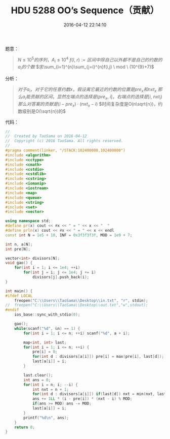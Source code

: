 ﻿---
title: HDU 5288 OO’s Sequence（贡献）
categories:
  - 数学
  - 贡献
  - 
tags:
  - 贡献
  - 
date: 2016-04-12 22:14:10
toc: 
---
题意：
>$N\le 10^5的序列，A_i\le 10^4$
$f(l,\ r):=区间中除自己以外都不是自己的约数的a_i的个数$
$求\sum_{i=1}^{n}\sum_{j=i}^{n}f(i,j) \ mod \ (10^{9}+7)$

<!-- more -->

分析：
>$对于a_i，对于它的任意约数x，假设离它最近的约数的位置是pre_{x}和nxt_x$
$那么a_i能贡献的区间，显然左端点的选择是(pre_x,\ i]，右端点的选择是[i,\ nxt_i)$
$那么对答案的贡献是(i-pre_x)\cdot(nxt_x-i)$
$时间复杂度是O(n\sqrt{n})，约数级别是O(\sqrt{n})的$

代码：
```cpp
//
//  Created by TaoSama on 2016-04-12
//  Copyright (c) 2016 TaoSama. All rights reserved.
//
#pragma comment(linker, "/STACK:102400000,102400000")
#include <algorithm>
#include <cctype>
#include <cmath>
#include <cstdio>
#include <cstdlib>
#include <cstring>
#include <iomanip>
#include <iostream>
#include <map>
#include <queue>
#include <string>
#include <set>
#include <vector>

using namespace std;
#define pr(x) cout << #x << " = " << x << "  "
#define prln(x) cout << #x << " = " << x << endl
const int N = 1e5 + 10, INF = 0x3f3f3f3f, MOD = 1e9 + 7;

int n, a[N];
int pre[N];

vector<int> divisors[N];
void gao() {
    for(int i = 1; i <= 1e4; ++i)
        for(int j = i; j <= 1e4; j += i)
            divisors[j].push_back(i);
}

int main() {
#ifdef LOCAL
    freopen("C:\\Users\\TaoSama\\Desktop\\in.txt", "r", stdin);
//  freopen("C:\\Users\\TaoSama\\Desktop\\out.txt","w",stdout);
#endif
    ios_base::sync_with_stdio(0);

    gao();
    while(scanf("%d", &n) == 1) {
        for(int i = 1; i <= n; ++i) scanf("%d", a + i);

        map<int, int> last;
        for(int i = 1; i <= n; ++i) {
            pre[i] = 0;
            for(int d : divisors[a[i]]) pre[i] = max(pre[i], last[d]);
            last[a[i]] = i;
        }

        last.clear();
        int ans = 0;
        for(int i = n; i; --i) {
            int nxt = n + 1;
            for(int d : divisors[a[i]]) if(last[d]) nxt = min(nxt, last[d]);
            ans += 1LL * (i - pre[i]) * (nxt - i) % MOD;
            if(ans >= MOD) ans -= MOD;
            last[a[i]] = i;
        }
        printf("%d\n", ans);
    }
    return 0;
}
```